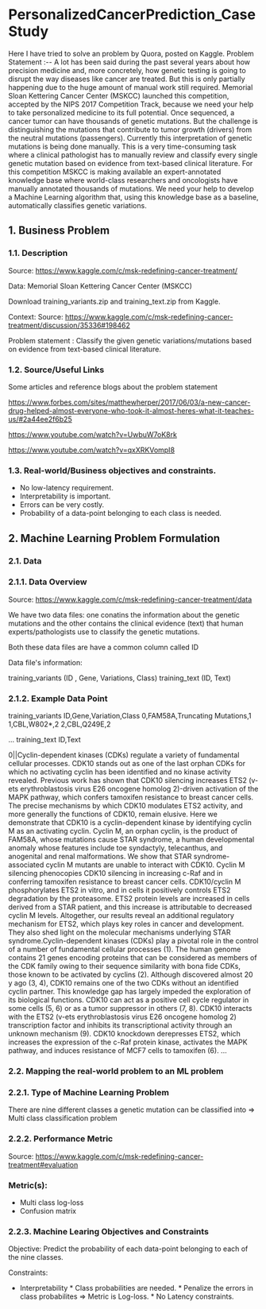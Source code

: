 # PersonalizedCancerPrediction_CaseStudy
Here I have tried to solve an problem by Quora, posted on Kaggle.
Problem Statement :--
                      A lot has been said during the past several years about how precision medicine and, more concretely, how genetic testing is going to disrupt the way diseases like cancer are treated.  But this is only partially happening due to the huge amount of manual work still required. Memorial Sloan Kettering Cancer Center (MSKCC) launched this competition, accepted by the NIPS 2017 Competition Track,  because we need your help to take personalized medicine to its full potential.    Once sequenced, a cancer tumor can have thousands of genetic mutations. But the challenge is distinguishing the mutations that contribute to tumor growth (drivers) from the neutral mutations (passengers).   Currently this interpretation of genetic mutations is being done manually. This is a very time-consuming task where a clinical pathologist has to manually review and classify every single genetic mutation based on evidence from text-based clinical literature.  For this competition MSKCC is making available an expert-annotated knowledge base where world-class researchers and oncologists have manually annotated thousands of mutations.  We need your help to develop a Machine Learning algorithm that, using this knowledge base as a baseline, automatically classifies genetic variations.
                      
## 1. Business Problem
### 1.1. Description
Source: https://www.kaggle.com/c/msk-redefining-cancer-treatment/

Data: Memorial Sloan Kettering Cancer Center (MSKCC)

Download training_variants.zip and training_text.zip from Kaggle.

Context:
Source: https://www.kaggle.com/c/msk-redefining-cancer-treatment/discussion/35336#198462

Problem statement :
Classify the given genetic variations/mutations based on evidence from text-based clinical literature.

### 1.2. Source/Useful Links
Some articles and reference blogs about the problem statement

https://www.forbes.com/sites/matthewherper/2017/06/03/a-new-cancer-drug-helped-almost-everyone-who-took-it-almost-heres-what-it-teaches-us/#2a44ee2f6b25

https://www.youtube.com/watch?v=UwbuW7oK8rk

https://www.youtube.com/watch?v=qxXRKVompI8

### 1.3. Real-world/Business objectives and constraints.
- No low-latency requirement.
- Interpretability is important.
- Errors can be very costly.
- Probability of a data-point belonging to each class is needed.

## 2. Machine Learning Problem Formulation
### 2.1. Data
### 2.1.1. Data Overview

Source: https://www.kaggle.com/c/msk-redefining-cancer-treatment/data

We have two data files: one conatins the information about the genetic mutations and the other contains the clinical evidence (text) that human experts/pathologists use to 
classify the genetic mutations.

Both these data files are have a common column called ID

Data file's information:

training_variants (ID , Gene, Variations, Class)
training_text (ID, Text)
### 2.1.2. Example Data Point
training_variants
ID,Gene,Variation,Class
0,FAM58A,Truncating Mutations,1
1,CBL,W802*,2
2,CBL,Q249E,2

...
training_text
ID,Text

0||Cyclin-dependent kinases (CDKs) regulate a variety of fundamental cellular processes. CDK10 stands out as one of the last orphan CDKs for which no activating cyclin has been identified and no kinase activity revealed. Previous work has shown that CDK10 silencing increases ETS2 (v-ets erythroblastosis virus E26 oncogene homolog 2)-driven activation of the MAPK pathway, which confers tamoxifen resistance to breast cancer cells. The precise mechanisms by which CDK10 modulates ETS2 activity, and more generally the functions of CDK10, remain elusive. Here we demonstrate that CDK10 is a cyclin-dependent kinase by identifying cyclin M as an activating cyclin. Cyclin M, an orphan cyclin, is the product of FAM58A, whose mutations cause STAR syndrome, a human developmental anomaly whose features include toe syndactyly, telecanthus, and anogenital and renal malformations. We show that STAR syndrome-associated cyclin M mutants are unable to interact with CDK10. Cyclin M silencing phenocopies CDK10 silencing in increasing c-Raf and in conferring tamoxifen resistance to breast cancer cells. CDK10/cyclin M phosphorylates ETS2 in vitro, and in cells it positively controls ETS2 degradation by the proteasome. ETS2 protein levels are increased in cells derived from a STAR patient, and this increase is attributable to decreased cyclin M levels. Altogether, our results reveal an additional regulatory mechanism for ETS2, which plays key roles in cancer and development. They also shed light on the molecular mechanisms underlying STAR syndrome.Cyclin-dependent kinases (CDKs) play a pivotal role in the control of a number of fundamental cellular processes (1). The human genome contains 21 genes encoding proteins that can be considered as members of the CDK family owing to their sequence similarity with bona fide CDKs, those known to be activated by cyclins (2). Although discovered almost 20 y ago (3, 4), CDK10 remains one of the two CDKs without an identified cyclin partner. This knowledge gap has largely impeded the exploration of its biological functions. CDK10 can act as a positive cell cycle regulator in some cells (5, 6) or as a tumor suppressor in others (7, 8). CDK10 interacts with the ETS2 (v-ets erythroblastosis virus E26 oncogene homolog 2) transcription factor and inhibits its transcriptional activity through an unknown mechanism (9). CDK10 knockdown derepresses ETS2, which increases the expression of the c-Raf protein kinase, activates the MAPK pathway, and induces resistance of MCF7 cells to tamoxifen (6). ...
### 2.2. Mapping the real-world problem to an ML problem
### 2.2.1. Type of Machine Learning Problem
There are nine different classes a genetic mutation can be classified into => Multi class classification problem

### 2.2.2. Performance Metric
Source: https://www.kaggle.com/c/msk-redefining-cancer-treatment#evaluation

### Metric(s):

- Multi class log-loss
- Confusion matrix

### 2.2.3. Machine Learing Objectives and Constraints
Objective: Predict the probability of each data-point belonging to each of the nine classes.

Constraints:

* Interpretability * Class probabilities are needed. * Penalize the errors in class probabilites => Metric is Log-loss. * No Latency constraints.
